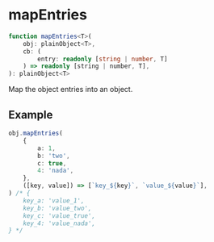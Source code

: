 # mapEntries

```ts
function mapEntries<T>(
    obj: plainObject<T>,
    cb: (
        entry: readonly [string | number, T]
    ) => readonly [string | number, T],
): plainObject<T>
```

Map the object entries into an object.

## Example

```ts
obj.mapEntries(
    {
        a: 1,
        b: 'two',
        c: true,
        4: 'nada',
    },
    ([key, value]) => [`key_${key}`, `value_${value}`],
) /* {
    key_a: 'value_1',
    key_b: 'value_two',
    key_c: 'value_true',
    key_4: 'value_nada',
} */
```
